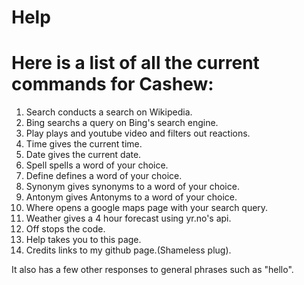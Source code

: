 # Help
Here is a list of all the current commands for Cashew:
=

1. Search conducts a search on Wikipedia.
2. Bing searchs a query on Bing's search engine.
3. Play plays and youtube video and filters out reactions.
4. Time gives the current time.
5. Date gives the current date.
6. Spell spells a word of your choice.
7. Define defines a word of your choice.
8. Synonym gives synonyms to a word of your choice.
9. Antonym gives Antonyms to a word of your choice.
10. Where opens a google maps page with your search query.
11. Weather gives a 4 hour forecast using yr.no's api.
13. Off stops the code.
14. Help takes you to this page.
15. Credits links to my github page.(Shameless plug).

It also has a few other responses to general phrases such as "hello".
